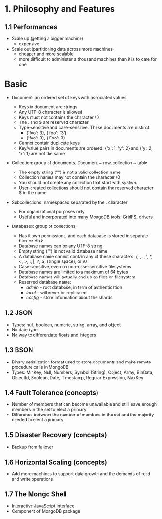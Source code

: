 # 1. Philosophy and Features

## 1.1 Performances
* Scale up (getting a bigger machine)
    * expensive
* Scale out (partitioning data across more machines)
    * cheaper and more scalable
    * more difficult to administer a thousand machines than it is to care for one

# Basic
* Document: an ordered set of keys with associated values
    * Keys in document are strings
    * Any UTF-8 character is allowed
    * Keys must not contains the character \0
    * The . and $ are reserved character
    * Type-sensitive and case-sensitive. These documents are distinct:
        * {'foo': 3}, {'foo': '3'}
        * {'foo': 3}, {'Foo': 3}
    * Cannot contain duplicate keys    
    * Key/value pairs in documents are ordered: {'x': 1, 'y': 2} and {'y': 2, 'x': 1} are not the same

* Collection: group of documents. Document ~ row, collection ~ table
    * The empty string ("") is not a valid collection name
    * Collection names may not contain the character \0
    * You should not create any collection that start with *system.*
    * User-created collections should not contain the reserved character $ in the name
    
* Subcollections: namespaced separated by the . character
    * For organizational purposes only
    * Useful and incorporated into many MongoDB tools: GridFS, drivers

* Databases: group of collections
    * Has it own permissions, and each database is stored in separate files on disk
    * Database names can be any UTF-8 string
    * Empty string ("") is not valid database name
    * A database name cannot contain any of these characters: /, \, ., ", *, <, >, :, |, ?, $, (single space), or \0
    * Case-sensitive, even on non-case-sensitive filesystems
    * Database names are limited to a maximum of 64 bytes
    * Database names will actually end up as files on filesystem
    * Reserved database name:
        * *admin* - root database, in term of authentication
        * *local* - will never be replicated
        * *config* - store information about the shards
    
## 1.2 JSON
* Types: null, boolean, numeric, string, array, and object
* No date type
* No way to differentiate floats and integers

## 1.3 BSON
* Binary serialization format used to store documents and make remote procedure calls in MongoDB
* Types: MinKey, Null, Numbers, Symbol (String), Object, Array, BinData, ObjectId, Boolean, Date, Timestamp, Regular Expression, MaxKey

## 1.4 Fault Tolerance (concepts)
* Number of members that can become unavailable and still leave enough members in the set to elect a primary
* Difference between the number of members in the set and the majority needed to elect a primary

## 1.5 Disaster Recovery (concepts)
* Backup from failover

## 1.6 Horizontal Scaling (concepts)
* Add more machines to support data growth and the demands of read and write operations

## 1.7 The Mongo Shell
* Interactive JavaScript interface
* Component of MongoDB package

